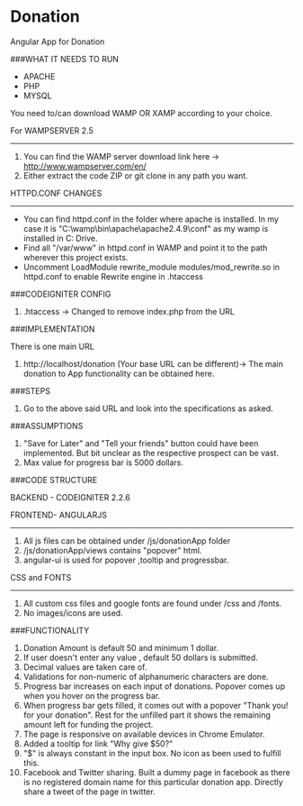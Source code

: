 # Donation
Angular App for Donation

###WHAT IT NEEDS TO RUN

* APACHE
* PHP
* MYSQL

You need to/can download WAMP OR XAMP according to your choice.

For WAMPSERVER 2.5
****
1. You can find the WAMP server download link here -> http://www.wampserver.com/en/ 
2. Either extract the code ZIP or git clone in any path you want.

HTTPD.CONF CHANGES
****

* You can find httpd.conf in the folder where apache is installed. In my case it is "C:\wamp\bin\apache\apache2.4.9\conf\" as my wamp is installed in C: Drive.
* Find all "/var/www" in httpd.conf in WAMP and point it to the path wherever this project exists. 
* Uncomment LoadModule rewrite_module modules/mod_rewrite.so in httpd.conf to enable Rewrite engine in .htaccess


###CODEIGNITER CONFIG

1. .htaccess -> Changed to remove index.php from the URL

###IMPLEMENTATION

There is one main URL

1. http://localhost/donation (Your base URL can be different)-> The main donation to App functionality can be obtained here.


###STEPS

1. Go to the above said URL and look into the specifications as asked.

###ASSUMPTIONS

1. "Save for Later" and "Tell your friends" button could have been implemented. But bit unclear as the respective prospect can be vast.
2. Max value for progress bar is 5000 dollars.

###CODE STRUCTURE

BACKEND - CODEIGNITER 2.2.6

FRONTEND- ANGULARJS
****

1. All js files can be obtained under /js/donationApp folder
2. /js/donationApp/views contains "popover" html.
3. angular-ui is used for popover ,tooltip and progressbar.

CSS and FONTS
****

1. All custom css files and google fonts are found under /css and /fonts.
2. No images/icons are used.

###FUNCTIONALITY

1. Donation Amount is default 50 and minimum 1 dollar.
2. If user doesn't enter any value , default 50 dollars is submitted.
3. Decimal values are taken care of.
4. Validations for non-numeric of alphanumeric characters are done.
5. Progress bar increases on each input of donations. Popover comes up when you hover on the progress bar.
6. When progress bar gets filled, it comes out with a popover "Thank you! for your donation". Rest for the unfilled part it shows the remaining amount left for funding the project.
7. The page is responsive on available devices in Chrome Emulator.
8. Added a tooltip for link "Why give $50?"
9. "$" is always constant in the input box. No icon as been used to fulfill this.
10. Facebook and Twitter sharing. Built a dummy page in facebook as there is no registered domain name for this particular donation app. Directly share a tweet of the page in twitter. 



